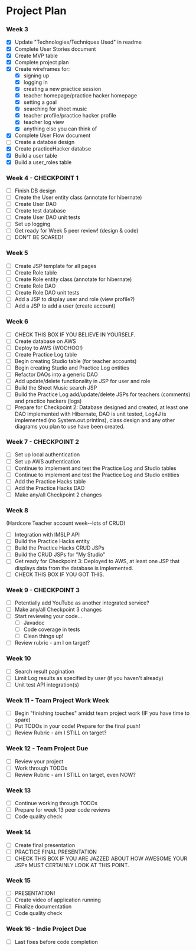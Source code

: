 # Project Plan 

### Week 3 

- [x] Update "Technologies/Techniques Used" in readme
- [x] Complete User Stories document 
- [x] Create MVP table 
- [x] Complete project plan
- [x] Create wireframes for: 
   - [x] signing up
   - [x] logging in 
   - [x] creating a new practice session
   - [x] teacher homepage/practice hacker homepage 
   - [x] setting a goal 
   - [x] searching for sheet music
   - [x] teacher profile/practice hacker profile
   - [x] teacher log view
   - [x] anything else you can think of 
- [x] Complete User Flow document 
- [ ] Create a databse design
- [x] Create practiceHacker databse 
- [x] Build a user table
- [x] Build a user_roles table

### Week 4 - CHECKPOINT 1

- [ ] Finish DB design 
- [ ] Create the User entity class (annotate for hibernate) 
- [ ] Create User DAO 
- [ ] Create test database 
- [ ] Create User DAO unit tests
- [ ] Set up logging
- [ ] Get ready for Week 5 peer review! (design & code)
- [ ] DON'T BE SCARED! 

### Week 5

- [ ] Create JSP template for all pages 
- [ ] Create Role table 
- [ ] Create Role entity class (annotate for hibernate)
- [ ] Create Role DAO
- [ ] Create Role DAO unit tests 
- [ ] Add a JSP to display user and role (view profile?) 
- [ ] Add a JSP to add a user (create account)

### Week 6

- [ ] CHECK THIS BOX IF YOU BELIEVE IN YOURSELF. 
- [ ] Create database on AWS
- [ ] Deploy to AWS (WOOHOO!)
- [ ] Create Practice Log table 
- [ ] Begin creating Studio table (for teacher accounts)
- [ ] Begin creating Studio and Practice Log entities 
- [ ] Refactor DAOs into a generic DAO 
- [ ] Add update/delete functionality in JSP for user and role 
- [ ] Build the Sheet Music search JSP
- [ ] Build the Practice Log add/update/delete JSPs for teachers (comments) and practice hackers (logs)
- [ ] Prepare for Checkpoint 2: Database designed and created, at least one DAO implemented with Hibernate, DAO is unit tested, Log4J is implemented (no System.out.printlns), class design and any other diagrams you plan to use have been created.

### Week 7 - CHECKPOINT 2

- [ ] Set up local authentication 
- [ ] Set up AWS authentication 
- [ ] Continue to implement and test the Practice Log and Studio tables
- [ ] Continue to implement and test the Practice Log and Studio entities
- [ ] Add the Practice Hacks table 
- [ ] Add the Practice Hacks DAO 
- [ ] Make any/all Checkpoint 2 changes 

### Week 8

(Hardcore Teacher account week--lots of CRUD)
- [ ] Integration with IMSLP API
- [ ] Build the Practice Hacks entity 
- [ ] Build the Practice Hacks CRUD JSPs
- [ ] Build the CRUD JSPs for "My Studio"
- [ ] Get ready for Checkpoint 3: Deployed to AWS, at least one JSP that displays data from the database is implemented.
- [ ] CHECK THIS BOX IF YOU GOT THIS.

### Week 9 - CHECKPOINT 3

- [ ] Potentially add YouTube as another integrated service? 
- [ ] Make any/all Checkpoint 3 changes 
- [ ] Start reviewing your code...
   - [ ] Javadoc
   - [ ] Code coverage in tests
   - [ ] Clean things up! 
- [ ] Review rubric - am I on target?

### Week 10

- [ ] Search result pagination 
- [ ] Limit Log results as specified by user (if you haven't already) 
- [ ] Unit test API integration(s)

### Week 11 - Team Project Work Week 

- [ ] Begin "finishing touches" amidst team project work (IF you have time to spare)
- [ ] Put TODOs in your code! Prepare for the final push!
- [ ] Review Rubric - am I STILL on target?

### Week 12 - Team Project Due 

- [ ] Review your project
- [ ] Work through TODOs 
- [ ] Review Rubric - am I STILL on target, even NOW?

### Week 13

- [ ] Continue working through TODOs 
- [ ] Prepare for week 13 peer code reviews
- [ ] Code quality check

### Week 14
 
- [ ] Create final presentation
- [ ] PRACTICE FINAL PRESENTATION
- [ ] CHECK THIS BOX IF YOU ARE JAZZED ABOUT HOW AWESOME YOUR JSPs MUST CERTAINLY LOOK AT THIS POINT.

### Week 15

- [ ] PRESENTATION! 
- [ ] Create video of application running 
- [ ] Finalize documentation 
- [ ] Code quality check

### Week 16 - Indie Project Due

- [ ] Last fixes before code completion
